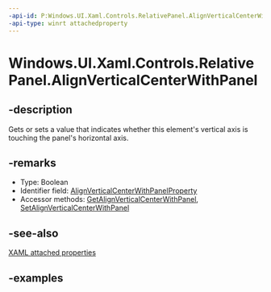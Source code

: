```yaml
---
-api-id: P:Windows.UI.Xaml.Controls.RelativePanel.AlignVerticalCenterWithPanel
-api-type: winrt attachedproperty
---
```


# Windows.UI.Xaml.Controls.RelativePanel.AlignVerticalCenterWithPanel

<!--
see GetAlignVerticalCenterWithPanel, and SetAlignVerticalCenterWithPanel
-->

## -description

Gets or sets a value that indicates whether this element's vertical axis is touching the panel's horizontal axis.

## -remarks

<ul><li>Type: Boolean</li><li>Identifier field: <a href="/uwp/api/windows.ui.xaml.controls.relativepanel.alignverticalcenterwithpanelproperty">AlignVerticalCenterWithPanelProperty</a></li><li>Accessor methods: <a href="/uwp/api/windows.ui.xaml.controls.relativepanel.getalignverticalcenterwithpanel">GetAlignVerticalCenterWithPanel</a>, <a href="/uwp/api/windows.ui.xaml.controls.relativepanel.setalignverticalcenterwithpanel">SetAlignVerticalCenterWithPanel</a></li></ul>

## -see-also

[XAML attached properties](/windows/uwp/xaml-platform/attached-properties-overview)

## -examples
